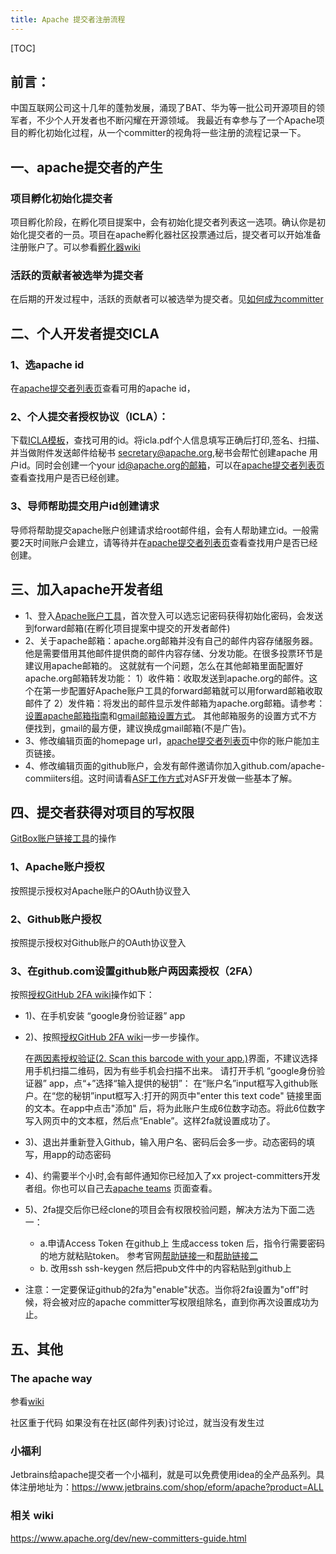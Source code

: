 ```yaml
---
title: Apache 提交者注册流程
---
```

[TOC]

## 前言：
   中国互联网公司这十几年的蓬勃发展，涌现了BAT、华为等一批公司开源项目的领军者，不少个人开发者也不断闪耀在开源领域。
   我最近有幸参与了一个Apache项目的孵化初始化过程，从一个committer的视角将一些注册的流程记录一下。

## 一、apache提交者的产生
### 项目孵化初始化提交者
   项目孵化阶段，在孵化项目提案中，会有初始化提交者列表这一选项。确认你是初始化提交者的一员。项目在apache孵化器社区投票通过后，提交者可以开始准备注册账户了。可以参看[孵化器wiki](https://wiki.apache.org/incubator/)
### 活跃的贡献者被选举为提交者
   在后期的开发过程中，活跃的贡献者可以被选举为提交者。见[如何成为committer](https://www.apache.org/dev/new-committers-guide.html#becoming-a-committer)

## 二、个人开发者提交ICLA

### 1、选apache id
   在[apache提交者列表页](http://people.apache.org/committer-index.html)查看可用的apache id，
### 2、个人提交者授权协议（ICLA）：
   下载[ICLA模板](https://www.apache.org/licenses/icla.pdf)，查找可用的id。将icla.pdf个人信息填写正确后打印,签名、扫描、并当做附件发送邮件给秘书 secretary@apache.org,秘书会帮忙创建apache 用户id。同时会创建一个your id@apache.org的邮箱，可以在[apache提交者列表页](http://people.apache.org/committer-index.html)查看查找用户是否已经创建。
### 3、导师帮助提交用户id创建请求
   导师将帮助提交apache账户创建请求给root邮件组，会有人帮助建立id。一般需要2天时间账户会建立，请等待并在[apache提交者列表页](http://people.apache.org/committer-index.html)查看查找用户是否已经创建。

## 三、加入apache开发者组
   * 1、登入[Apache账户工具](https://id.apache.org/)，首次登入可以选忘记密码获得初始化密码，会发送到forward邮箱(在孵化项目提案中提交的开发者邮件)
   * 2、关于apache邮箱：apache.org邮箱并没有自己的邮件内容存储服务器。他是需要借用其他邮件提供商的邮件内容存储、分发功能。在很多投票环节是建议用apache邮箱的。
    这就就有一个问题，怎么在其他邮箱里面配置好apache.org邮箱转发功能：
    1）收件箱：收取发送到apache.org的邮件。这个在第一步配置好Apache账户工具的forward邮箱就可以用forward邮箱收取邮件了
    2）发件箱：将发出的邮件显示发件邮箱为apache.org邮箱。请参考：[设置apache邮箱指南](https://reference.apache.org/committer/email)和[gmail邮箱设置方式](http://gmailblog.blogspot.com/2009/07/send-mail-from-another-address-without.html)。 其他邮箱服务的设置方式不方便找到，gmail的最方便，建议换成gmail邮箱(不是广告)。
   * 3、修改编辑页面的homepage url，[apache提交者列表页](http://people.apache.org/committer-index.html)中你的账户能加主页链接。
   * 4、修改编辑页面的github账户，会发有邮件邀请你加入github.com/apache-commiiters组。这时间请看[ASF工作方式](http://www.apache.org/foundation/how-it-works.html#developers)对ASF开发做一些基本了解。
## 四、提交者获得对项目的写权限

[GitBox账户链接工具](https://gitbox.apache.org/setup/)的操作

### 1、Apache账户授权
   按照提示授权对Apache账户的OAuth协议登入
### 2、Github账户授权
   按照提示授权对Github账户的OAuth协议登入
### 3、在github.com设置github账户两因素授权（2FA）
   按照[授权GitHub 2FA wiki](https://help.github.com/articles/configuring-two-factor-authentication-via-a-totp-mobile-app/)操作如下：
* 1)、在手机安装 “google身份验证器” app
* 2)、按照[授权GitHub 2FA wiki](https://help.github.com/articles/configuring-two-factor-authentication-via-a-totp-mobile-app/)一步一步操作。

   在[两因素授权验证(2. Scan this barcode with your app.)](https://github.com/settings/two_factor_authentication/verify)界面，不建议选择用手机扫描二维码，因为有些手机会扫描不出来。
   请打开手机 “google身份验证器” app，点“+”选择“输入提供的秘钥”： 在“账户名”input框写入github账户。在“您的秘钥”input框写入:打开的网页中"enter this text code" 链接里面的文本。在app中点击"添加" 后，将为此账户生成6位数字动态。将此6位数字写入网页中的文本框，然后点“Enable”。这样2fa就设置成功了。

* 3)、退出并重新登入Github，输入用户名、密码后会多一步。动态密码的填写，用app的动态密码

* 4)、约需要半个小时,会有邮件通知你已经加入了xx project-committers开发者组。你也可以自己去[apache teams](https://github.com/orgs/apache/teams) 页面查看。

* 5)、2fa提交后你已经clone的项目会有权限校验问题，解决方法为下面二选一：
  * a.申请Access Token
   在github上 生成access token 后，指令行需要密码的地方就粘贴token。
   参考官网[帮助链接一](https://help.github.com/articles/https-cloning-errors/#provide-access-token-if-2fa-enabled)和[帮助链接二](https://help.github.com/articles/creating-a-personal-access-token-for-the-command-line/)
  * b. 改用ssh
   ssh-keygen 然后把pub文件中的内容粘贴到github上
  
* 注意：一定要保证github的2fa为"enable"状态。当你将2fa设置为"off"时候，将会被对应的apache committer写权限组除名，直到你再次设置成功为止。
  
## 五、其他
   ### The apache way
   参看[wiki](http://apache.org/foundation/governance/)

   社区重于代码
   如果没有在社区(邮件列表)讨论过，就当没有发生过
   ### 小福利
   Jetbrains给apache提交者一个小福利，就是可以免费使用idea的全产品系列。具体注册地址为：https://www.jetbrains.com/shop/eform/apache?product=ALL
   ### 相关 wiki
https://www.apache.org/dev/new-committers-guide.html
